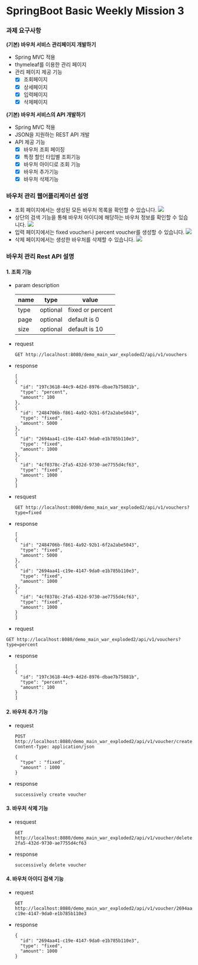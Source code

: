 # SpringBoot Basic Weekly Mission 3
### 과제 요구사항

**(기본) 바우처 서비스 관리페이지 개발하기**

- Spring MVC 적용
- thymeleaf를 이용한 관리 페이지
- 관리 페이지 제공 기능 
  - [x]  조회페이지
  - [x]  상세페이지
  - [x]  입력페이지
  - [x]  삭제페이지

**(기본) 바우처 서비스의 API 개발하기**

- Spring MVC 적용
- JSON을 지원하는 REST API 개발
- API 제공 기능
  - [x]  바우처 조회 페이징
  - [x]  특정 할인 타입별 조회기능
  - [x]  바우처 아이디로 조회 기능
  - [x]  바우처 추가기능
  - [x]  바우처 삭제기능
  
### **바우처 관리 웹어플리케이션 설명**
- 조회 페이지에서는 생성된 모든 바우처 목록을 확인할 수 있습니다.
  ![](https://velog.velcdn.com/images/y005/post/b11f8548-da3b-4999-b18e-ce081c87927a/image.png)
- 상단의 검색 기능을 통해 바우처 아이디에 해당하는 바우처 정보를 확인할 수 있습니다.
  ![](https://velog.velcdn.com/images/y005/post/42528e4a-8fad-4878-9d00-4390991d9cf6/image.png)
- 입력 페이지에서는 fixed voucher나 percent voucher를 생성할 수 있습니다.
  ![](https://velog.velcdn.com/images/y005/post/de3937e9-85c9-4c72-a391-1052be861eda/image.png)
- 삭제 페이지에서는 생성한 바우처를 삭제할 수 있습니다.
  ![](https://velog.velcdn.com/images/y005/post/673d03db-fe85-49d5-9eec-c485735b648f/image.png)

### **바우처 관리 Rest API 설명**
#### 1. 조회 기능
- param description

  |name| type     |value|
    |----------|---|--------------|
    | type | optional | fixed or percent|
    | page | optional | default is 0 |
    | size | optional | default is 10 |

- request
  ```
  GET http://localhost:8080/demo_main_war_exploded2/api/v1/vouchers
  ```
- response
  ```
  [
  {
    "id": "197c3618-44c9-4d2d-8976-dbae7b75881b",
    "type": "percent",
    "amount": 100
  },
  {
    "id": "2484706b-f861-4a92-92b1-6f2a2abe5043",
    "type": "fixed",
    "amount": 5000
  },
  {
    "id": "2694aa41-c19e-4147-9da0-e1b785b110e3",
    "type": "fixed",
    "amount": 1000
  },
  {
    "id": "4cf0378c-2fa5-432d-9730-ae7755d4cf63",
    "type": "fixed",
    "amount": 1000
  }
  ]
  ```

- resquest
  ```
  GET http://localhost:8080/demo_main_war_exploded2/api/v1/vouchers?type=fixed
  ```
- response
  ```
  [
  {
    "id": "2484706b-f861-4a92-92b1-6f2a2abe5043",
    "type": "fixed",
    "amount": 5000
  },
  {
    "id": "2694aa41-c19e-4147-9da0-e1b785b110e3",
    "type": "fixed",
    "amount": 1000
  },
  {
    "id": "4cf0378c-2fa5-432d-9730-ae7755d4cf63",
    "type": "fixed",
    "amount": 1000
  }
  ]
  ```
 - request
  ```
  GET http://localhost:8080/demo_main_war_exploded2/api/v1/vouchers?type=percent
  ```
- response
  ```
  [
  {
    "id": "197c3618-44c9-4d2d-8976-dbae7b75881b",
    "type": "percent",
    "amount": 100
  }
  ]
  ``` 

#### 2. 바우처 추가 기능

  - request
    ```
    POST http://localhost:8080/demo_main_war_exploded2/api/v1/voucher/create
    Content-Type: application/json
    
    {
      "type" : "fixed",
      "amount" : 1000 
    }
    ```

- response
  ```
  successively create voucher
  ```
  
#### 3. 바우처 삭제 기능

  - resquest
    ```
    GET http://localhost:8080/demo_main_war_exploded2/api/v1/voucher/delete/4cf0378c-2fa5-432d-9730-ae7755d4cf63
    ```
  - response
    ```
    successively delete voucher
    ```
    
#### 4. 바우처 아이디 검색 기능

  - request
    ```
    GET http://localhost:8080/demo_main_war_exploded2/api/v1/voucher/2694aa41-c19e-4147-9da0-e1b785b110e3
    ```
  - response
    ```
    {
      "id": "2694aa41-c19e-4147-9da0-e1b785b110e3",
      "type": "fixed",
      "amount": 1000
    }
    ```